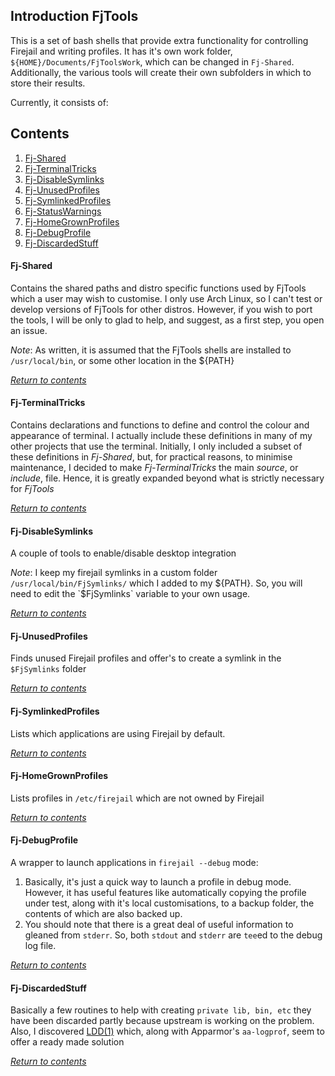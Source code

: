 ## Introduction FjTools
This is a set of bash shells that provide extra functionality for controlling Firejail and writing profiles. It has it's own work folder, `${HOME}/Documents/FjToolsWork`, which can be changed in `Fj-Shared`. Additionally, the various tools will create their own subfolders in which to store their results.

Currently, it consists of:

## Contents
  1. [Fj-Shared](#fj-shared)
  1. [Fj-TerminalTricks](#fj-terminaltricks)
  1. [Fj-DisableSymlinks](#fj-disablesymlinks)
  1. [Fj-UnusedProfiles](#fj-unusedprofiles)
  1. [Fj-SymlinkedProfiles](#fj-symlinkedprofiles)
  1. [Fj-StatusWarnings](#fj-statuswarnings)
  1. [Fj-HomeGrownProfiles](#fj-homegrownprofiles)
  1. [Fj-DebugProfile](#fj-debugprofile)
  1. [Fj-DiscardedStuff](#fj-discardedstuff)

#### Fj-Shared
Contains the shared paths and distro specific functions used by FjTools which a user may wish to customise. I only use Arch Linux, so I can't test or develop versions of FjTools for other distros. However, if you wish to port the tools, I will be only to glad to help, and suggest, as a first step, you open an issue.

*Note*: As written, it is assumed that the FjTools shells are installed to `/usr/local/bin`, or some other location in the ${PATH}

[*Return to contents*](#contents)

#### Fj-TerminalTricks
Contains declarations and functions to define and control the colour and appearance of terminal. I actually include these definitions in many of my other projects that use the terminal. Initially, I only included a subset of these definitions in *Fj-Shared*, but, for practical reasons, to minimise maintenance, I decided to make *Fj-TerminalTricks* the main *source*, or *include*, file. Hence, it is greatly expanded beyond what is strictly necessary for *FjTools*

[*Return to contents*](#contents)

#### Fj-DisableSymlinks
A couple of tools to enable/disable desktop integration

*Note*: I keep my firejail symlinks in a custom folder `/usr/local/bin/FjSymlinks/` which I added to my ${PATH}. So, you will need to edit the `$FjSymlinks` variable to your own usage.

[*Return to contents*](#contents)

#### Fj-UnusedProfiles
Finds unused Firejail profiles and offer's to create a symlink in the `$FjSymlinks` folder

[*Return to contents*](#contents)

#### Fj-SymlinkedProfiles
Lists which applications are using Firejail by default.

[*Return to contents*](#contents)

#### Fj-HomeGrownProfiles
Lists profiles in `/etc/firejail` which are not owned by Firejail

[*Return to contents*](#contents)

#### Fj-DebugProfile
A wrapper to launch applications in `firejail --debug` mode:
1. Basically, it's just a quick way to launch a profile in debug mode. However, it has useful features like automatically copying the profile under test, along with it's local customisations, to a backup folder, the contents of which are also backed up.
1. You should note that there is a great deal of useful information to gleaned from `stderr`. So, both `stdout` and `stderr` are `tee`ed to the debug log file.

[*Return to contents*](#contents)

#### Fj-DiscardedStuff
Basically a few routines to help with creating `private lib, bin, etc` they have been discarded partly because upstream is working on the problem. Also, I discovered [LDD(1)](http://man7.org/linux/man-pages/man1/ldd.1.html)  which, along with Apparmor's `aa-logprof`, seem to offer a ready made solution

[*Return to contents*](#contents)
